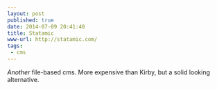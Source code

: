 ```yaml
---
layout: post
published: true
date: 2014-07-09 20:41:40
title: Statamic
www-url: http://statamic.com/
tags:
 - cms
---
```


_Another_ file-based cms. More expensive than Kirby, but a solid looking alternative.
